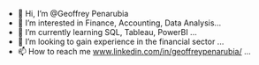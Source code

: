 - 👋 Hi, I’m @Geoffrey Penarubia
- 👀 I’m interested in Finance, Accounting, Data Analysis...
- 🌱 I’m currently learning SQL, Tableau, PowerBI ...
- 💞️ I’m looking to gain experience in the financial sector ...
- 📫 How to reach me www.linkedin.com/in/geoffreypenarubia/ ...

<!---
improvisings/improvisings is a ✨ special ✨ repository because its `README.md` (this file) appears on your GitHub profile.
You can click the Preview link to take a look at your changes.
--->
